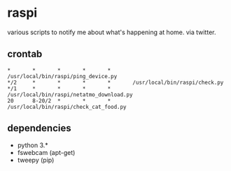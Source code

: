 # raspi

various scripts to notify me about what's happening at home. via twitter.

## crontab

```
*       *       *       *       *       /usr/local/bin/raspi/ping_device.py
*/2     *       *       *       *       /usr/local/bin/raspi/check.py
*/1     *       *       *       *       /usr/local/bin/raspi/netatmo_download.py
20      8-20/2  *       *       *       /usr/local/bin/raspi/check_cat_food.py
```

## dependencies

* python 3.*
* fswebcam (apt-get)
* tweepy (pip)
